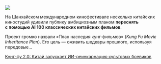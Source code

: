 <!--2025-06-24 14:21:37-->
<div class="yb">
  <div class="rss habr"><img src="https://habrastorage.org/getpro/habr/upload_files/afc/777/285/afc777285c17a149b5e4f66c15f75112.jpg" /><p>На&nbsp;Шанхайском международном кинофестивале несколько китайских киностудий удивили публику амбициозным планом <strong>переснять с&nbsp;помощью AI 100&nbsp;классических китайских фильмов</strong>.</p><p>Проект громко назвали «План наследия кунг‑фильмов» (<em>Kung Fu Movie Inheritance Plan</em>). Его цель&nbsp;— оживить шедевры прошлого, используя передовые... <p class="titl"><a href="https://habr.com/ru/companies/bothub/news/921444/?utm_source=habrahabr&utm_medium=rss&utm_campaign=921444">Кунг-фу 2.0: Китай запускает ИИ-реинкарнацию культовых боевиков</a></p></div>
</div>
